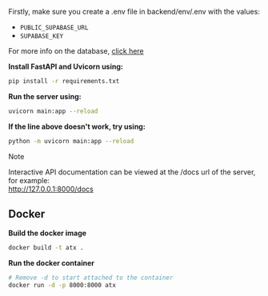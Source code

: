 Firstly, make sure you create a .env file in backend/env/.env with the values:
- `PUBLIC_SUPABASE_URL`
- `SUPABASE_KEY`

For more info on the database, [click here](database.md)

**Install FastAPI and Uvicorn using:**
```bash
pip install -r requirements.txt
```

**Run the server using:**
```bash
uvicorn main:app --reload
```
**If the line above doesn't work, try using:**
```bash
python -m uvicorn main:app --reload
```

> [!NOTE]
> Interactive API documentation can be viewed at the /docs url of the server, for example: <br>
> http://127.0.0.1:8000/docs

## Docker
**Build the docker image**
```bash
docker build -t atx .
```

**Run the docker container**
```bash
# Remove -d to start attached to the container
docker run -d -p 8000:8000 atx
```